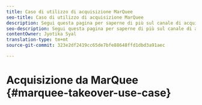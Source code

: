 ```yaml
---
title: Caso di utilizzo di acquisizione MarQuee
seo-title: Caso di utilizzo di acquisizione MarQuee
description: Segui questa pagina per saperne di più sul canale di acquisizione MarQuee.
seo-description: Segui questa pagina per saperne di più sul canale di acquisizione MarQuee.
contentOwner: Jyotika Syal
translation-type: tm+mt
source-git-commit: 323e2df2419cc65de7bfe88648ffd1dbd3a91aec

---
```



# Acquisizione da MarQuee {#marquee-takeover-use-case}
